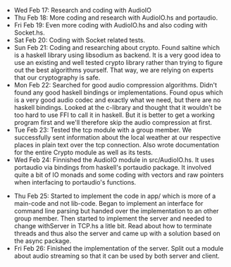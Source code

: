 * Wed Feb 17: Research and coding with AudioIO
* Thu Feb 18: More coding and research with AudioIO.hs and portaudio.
* Fri Feb 19: Even more coding with AudioIO.hs and also coding with Socket.hs.
* Sat Feb 20: Coding with Socket related tests.
* Sun Feb 21: Coding and researching about crypto. Found saltine which is a haskell library using libsodium as backend. It is a very good idea to use an existing and well tested crypto library rather than trying to figure out the best algorithms yourself. That way, we are relying on experts that our cryptography is safe.
* Mon Feb 22: Searched for good audio compression algorithms. Didn't found any good haskell bindings or implementations. Found opus which is a very good audio codec and exactly what we need, but there are no haskell bindings. Looked at the c-library and thought that it wouldn't be too hard to use FFI to call it in haskell. But it is better to get a working program first and we'll therefore skip the audio compression at first.
* Tue Feb 23: Tested the tcp module with a group member. We successfully sent information about the local weather at our respective places in plain text over the tcp connection.
            Also wrote documentation for the entire Crypto module as well as its tests.
* Wed Feb 24: Finnished the AudioIO module in src/AudioIO.hs.
            It uses portaudio via bindings from haskell's portaudio package.
            It involved quite a bit of IO monads and some coding with vectors and raw pointers when interfacing to portaudio's functions.
- Thu Feb 25: Started to implement the code in app/ which is more of a main-code and not lib-code.
              Began to implement an interface for command line parsing but handed over the implementation to an other group member.
              Then started to implement the server and needed to change withServer in TCP.hs a litle bit.
              Read about how to terminate threads and thus also the server and came up with a solution based on the async package.
- Fri Feb 26: Finished the implementation of the server.
              Split out a module about audio streaming so that it can be used by both server and client.
